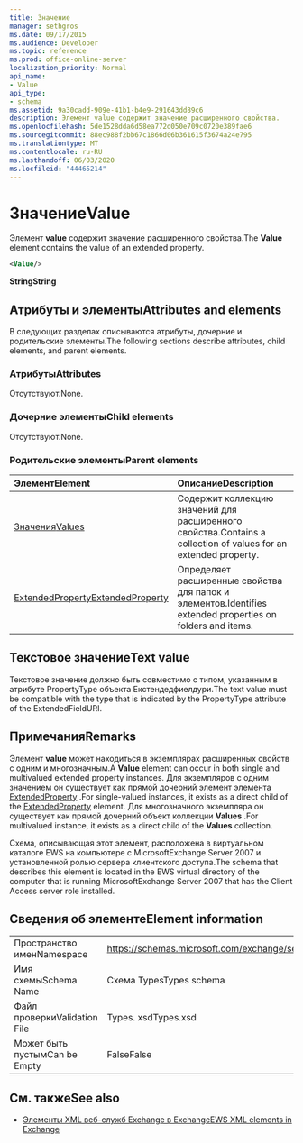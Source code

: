 ```yaml
---
title: Значение
manager: sethgros
ms.date: 09/17/2015
ms.audience: Developer
ms.topic: reference
ms.prod: office-online-server
localization_priority: Normal
api_name:
- Value
api_type:
- schema
ms.assetid: 9a30cadd-909e-41b1-b4e9-291643dd89c6
description: Элемент value содержит значение расширенного свойства.
ms.openlocfilehash: 5de1528dda6d58ea772d050e709c0720e389fae6
ms.sourcegitcommit: 88ec988f2bb67c1866d06b361615f3674a24e795
ms.translationtype: MT
ms.contentlocale: ru-RU
ms.lasthandoff: 06/03/2020
ms.locfileid: "44465214"
---
```

# <a name="value"></a><span data-ttu-id="7c12a-103">Значение</span><span class="sxs-lookup"><span data-stu-id="7c12a-103">Value</span></span>

<span data-ttu-id="7c12a-104">Элемент **value** содержит значение расширенного свойства.</span><span class="sxs-lookup"><span data-stu-id="7c12a-104">The **Value** element contains the value of an extended property.</span></span> 
  
```xml
<Value/>
```

<span data-ttu-id="7c12a-105">**String**</span><span class="sxs-lookup"><span data-stu-id="7c12a-105">**String**</span></span>

## <a name="attributes-and-elements"></a><span data-ttu-id="7c12a-106">Атрибуты и элементы</span><span class="sxs-lookup"><span data-stu-id="7c12a-106">Attributes and elements</span></span>

<span data-ttu-id="7c12a-107">В следующих разделах описываются атрибуты, дочерние и родительские элементы.</span><span class="sxs-lookup"><span data-stu-id="7c12a-107">The following sections describe attributes, child elements, and parent elements.</span></span>
  
### <a name="attributes"></a><span data-ttu-id="7c12a-108">Атрибуты</span><span class="sxs-lookup"><span data-stu-id="7c12a-108">Attributes</span></span>

<span data-ttu-id="7c12a-109">Отсутствуют.</span><span class="sxs-lookup"><span data-stu-id="7c12a-109">None.</span></span>
  
### <a name="child-elements"></a><span data-ttu-id="7c12a-110">Дочерние элементы</span><span class="sxs-lookup"><span data-stu-id="7c12a-110">Child elements</span></span>

<span data-ttu-id="7c12a-111">Отсутствуют.</span><span class="sxs-lookup"><span data-stu-id="7c12a-111">None.</span></span>
  
### <a name="parent-elements"></a><span data-ttu-id="7c12a-112">Родительские элементы</span><span class="sxs-lookup"><span data-stu-id="7c12a-112">Parent elements</span></span>

|<span data-ttu-id="7c12a-113">**Элемент**</span><span class="sxs-lookup"><span data-stu-id="7c12a-113">**Element**</span></span>|<span data-ttu-id="7c12a-114">**Описание**</span><span class="sxs-lookup"><span data-stu-id="7c12a-114">**Description**</span></span>|
|:-----|:-----|
|[<span data-ttu-id="7c12a-115">Значения</span><span class="sxs-lookup"><span data-stu-id="7c12a-115">Values</span></span>](values.md) <br/> |<span data-ttu-id="7c12a-116">Содержит коллекцию значений для расширенного свойства.</span><span class="sxs-lookup"><span data-stu-id="7c12a-116">Contains a collection of values for an extended property.</span></span>  <br/> |
|[<span data-ttu-id="7c12a-117">ExtendedProperty</span><span class="sxs-lookup"><span data-stu-id="7c12a-117">ExtendedProperty</span></span>](extendedproperty.md) <br/> |<span data-ttu-id="7c12a-118">Определяет расширенные свойства для папок и элементов.</span><span class="sxs-lookup"><span data-stu-id="7c12a-118">Identifies extended properties on folders and items.</span></span>  <br/> |
   
## <a name="text-value"></a><span data-ttu-id="7c12a-119">Текстовое значение</span><span class="sxs-lookup"><span data-stu-id="7c12a-119">Text value</span></span>

<span data-ttu-id="7c12a-120">Текстовое значение должно быть совместимо с типом, указанным в атрибуте PropertyType объекта Екстендедфиелдури.</span><span class="sxs-lookup"><span data-stu-id="7c12a-120">The text value must be compatible with the type that is indicated by the PropertyType attribute of the ExtendedFieldURI.</span></span>
  
## <a name="remarks"></a><span data-ttu-id="7c12a-121">Примечания</span><span class="sxs-lookup"><span data-stu-id="7c12a-121">Remarks</span></span>

<span data-ttu-id="7c12a-122">Элемент **value** может находиться в экземплярах расширенных свойств с одним и многозначным.</span><span class="sxs-lookup"><span data-stu-id="7c12a-122">A **Value** element can occur in both single and multivalued extended property instances.</span></span> <span data-ttu-id="7c12a-123">Для экземпляров с одним значением он существует как прямой дочерний элемент элемента [ExtendedProperty](extendedproperty.md) .</span><span class="sxs-lookup"><span data-stu-id="7c12a-123">For single-valued instances, it exists as a direct child of the [ExtendedProperty](extendedproperty.md) element.</span></span> <span data-ttu-id="7c12a-124">Для многозначного экземпляра он существует как прямой дочерний объект коллекции **Values** .</span><span class="sxs-lookup"><span data-stu-id="7c12a-124">For multivalued instance, it exists as a direct child of the **Values** collection.</span></span> 
  
<span data-ttu-id="7c12a-125">Схема, описывающая этот элемент, расположена в виртуальном каталоге EWS на компьютере с MicrosoftExchange Server 2007 и установленной ролью сервера клиентского доступа.</span><span class="sxs-lookup"><span data-stu-id="7c12a-125">The schema that describes this element is located in the EWS virtual directory of the computer that is running MicrosoftExchange Server 2007 that has the Client Access server role installed.</span></span>
  
## <a name="element-information"></a><span data-ttu-id="7c12a-126">Сведения об элементе</span><span class="sxs-lookup"><span data-stu-id="7c12a-126">Element information</span></span>

|||
|:-----|:-----|
|<span data-ttu-id="7c12a-127">Пространство имен</span><span class="sxs-lookup"><span data-stu-id="7c12a-127">Namespace</span></span>  <br/> |https://schemas.microsoft.com/exchange/services/2006/types  <br/> |
|<span data-ttu-id="7c12a-128">Имя схемы</span><span class="sxs-lookup"><span data-stu-id="7c12a-128">Schema Name</span></span>  <br/> |<span data-ttu-id="7c12a-129">Схема Types</span><span class="sxs-lookup"><span data-stu-id="7c12a-129">Types schema</span></span>  <br/> |
|<span data-ttu-id="7c12a-130">Файл проверки</span><span class="sxs-lookup"><span data-stu-id="7c12a-130">Validation File</span></span>  <br/> |<span data-ttu-id="7c12a-131">Types. xsd</span><span class="sxs-lookup"><span data-stu-id="7c12a-131">Types.xsd</span></span>  <br/> |
|<span data-ttu-id="7c12a-132">Может быть пустым</span><span class="sxs-lookup"><span data-stu-id="7c12a-132">Can be Empty</span></span>  <br/> |<span data-ttu-id="7c12a-133">False</span><span class="sxs-lookup"><span data-stu-id="7c12a-133">False</span></span>  <br/> |
   
## <a name="see-also"></a><span data-ttu-id="7c12a-134">См. также</span><span class="sxs-lookup"><span data-stu-id="7c12a-134">See also</span></span>

- [<span data-ttu-id="7c12a-135">Элементы XML веб-служб Exchange в Exchange</span><span class="sxs-lookup"><span data-stu-id="7c12a-135">EWS XML elements in Exchange</span></span>](ews-xml-elements-in-exchange.md)

